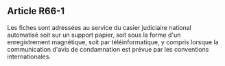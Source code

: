 Article R66-1
----
Les fiches sont adressées au service du casier judiciaire national automatisé
soit sur un support papier, soit sous la forme d'un enregistrement magnétique,
soit par téléinformatique, y compris lorsque la communication d'avis de
condamnation est prévue par les conventions internationales.
